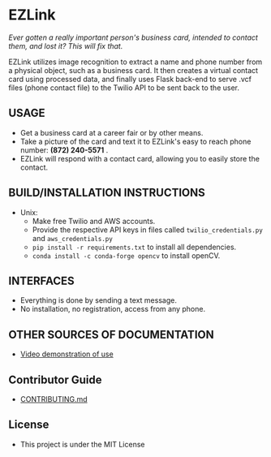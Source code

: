 # EZLink

_Ever gotten a really important person's business card, intended to contact them, and lost it? This will fix that._

EZLink utilizes image recognition to extract a name and phone number from a physical object, such as a business card. It then creates a virtual contact card using processed data, and finally uses Flask back-end to serve .vcf files (phone contact file) to the Twilio API to be sent back to the user.

## USAGE
  * Get a business card at a career fair or by other means. 
  * Take a picture of the card and text it to EZLink's easy to reach phone number: __(872) 240-5571__ .
  * EZLink will respond with a contact card, allowing you to easily store the contact.

## BUILD/INSTALLATION INSTRUCTIONS
  * Unix:
    * Make free Twilio and AWS accounts.
    * Provide the respective API keys in files called `twilio_credentials.py` and `aws_credentials.py`
    * `pip install -r requirements.txt` to install all dependencies.
    * `conda install -c conda-forge opencv` to install openCV.

## INTERFACES
  * Everything is done by sending a text message. 
  * No installation, no registration, access from any phone.

## OTHER SOURCES OF DOCUMENTATION
  * [Video demonstration of use](https://vimeo.com/205743684)

## Contributor Guide
  * [CONTRIBUTING.md](https://github.com/EZLink/EZLink/blob/master/CONTRIBUTING.md)

## License
  * This project is under the MIT License
